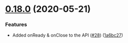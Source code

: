 # [0.18.0](https://github.com/Typeform/embed/compare/v0.17.0...v0.18.0) (2020-05-21)


### Features

* Added onReady & onClose to the API ([#28](https://github.com/Typeform/embed/issues/28)) ([1a6bc27](https://github.com/Typeform/embed/commit/1a6bc27))
